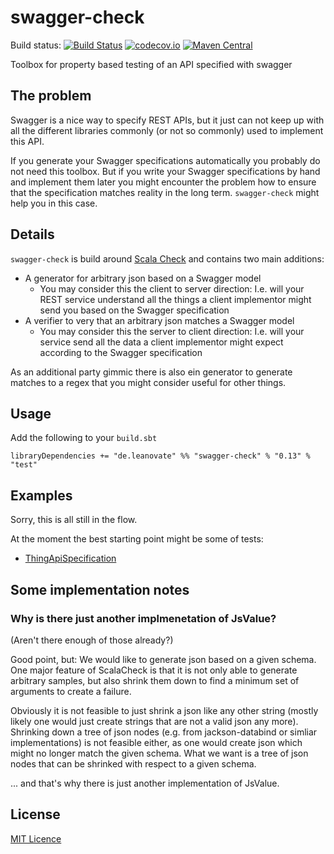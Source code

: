 # swagger-check

Build status: [![Build Status](https://travis-ci.org/leanovate/swagger-check.svg?branch=master)](https://travis-ci.org/leanovate/swagger-check) [![codecov.io](https://codecov.io/github/leanovate/swagger-check/coverage.svg?branch=master)](https://codecov.io/github/leanovate/swagger-check?branch=master)
[![Maven Central](https://maven-badges.herokuapp.com/maven-central/de.leanovate/swagger-check_2.11/badge.svg)](https://maven-badges.herokuapp.com/maven-central/de.leanovate/swagger-check_2.11)

Toolbox for property based testing of an API specified with swagger

## The problem

Swagger is a nice way to specify REST APIs, but it just can not keep up with all
the different libraries commonly (or not so commonly) used to implement this API.

If you generate your Swagger specifications automatically you probably do not need
this toolbox. But if you write your Swagger specifications by hand and implement
them later you might encounter the problem how to ensure that the specification
matches reality in the long term. `swagger-check` might help you in this case.

## Details

`swagger-check` is build around [Scala Check](https://www.scalacheck.org/) and contains two main additions:

* A generator for arbitrary json based on a Swagger model
    * You may consider this the client to server direction: I.e. will your REST service understand all the things a client implementor might send you based on the Swagger specification
* A verifier to very that an arbitrary json matches a Swagger model 
    * You may consider this the server to client direction: I.e. will your service send all the data a client implementor might expect according to the Swagger specification

As an additional party gimmic there is also ein generator to generate matches to a regex that you might consider useful for other things.

## Usage

Add the following to your `build.sbt`

```
libraryDependencies += "de.leanovate" %% "swagger-check" % "0.13" % "test"
```

## Examples

Sorry, this is all still in the flow.

At the moment the best starting point might be some of tests:

* [ThingApiSpecification](src/test/scala/de/leanovate/swaggercheck/ThingApiSpecification.scala)

## Some implementation notes

### Why is there just another implmenetation of JsValue? 
(Aren't there enough of those already?)

Good point, but: We would like to generate json based on a given schema. One major feature of ScalaCheck is that it is not only able to generate arbitrary samples, but also shrink them down to find a minimum set of arguments to create a failure.

Obviously it is not feasible to just shrink a json like any other string (mostly likely one would just create strings that are not a valid json any more).
Shrinking down a tree of json nodes (e.g. from jackson-databind or simliar implementations) is not feasible either, as one would create json which might no longer match the given schema. What we want is a tree of json nodes that can be shrinked with respect to a given schema. 

... and that's why there is just another implementation of JsValue.

## License

[MIT Licence](http://opensource.org/licenses/MIT)
